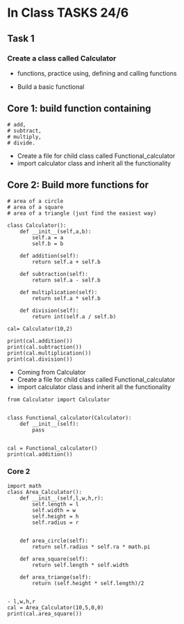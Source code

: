 # In Class TASKS 24/6

## Task 1

### Create a class called Calculator
- functions, practice using, defining and calling functions

- Build a basic functional
## Core 1: build function containing
    # add,
    # subtract,
    # multiply,
    # divide.

- Create a file for child class called Functional_calculator
- import calculator class and inherit all the functionality

## Core 2: Build more functions for
    # area of a circle
    # area of a square
    # area of a triangle (just find the easiest way)
```
class Calculator():
    def __init__(self,a,b):
        self.a = a
        self.b = b

    def addition(self):
        return self.a + self.b

    def subtraction(self):
        return self.a - self.b

    def multiplication(self):
        return self.a * self.b

    def division(self):
        return int(self.a / self.b)

cal= Calculator(10,2)

print(cal.addition())
print(cal.subtraction())
print(cal.multiplication())
print(cal.division())
```

- Coming from Calculator
- Create a file for child class called Functional_calculator
- import calculator class and inherit all the functionality
```
from Calculator import Calculator


class Functional_calculator(Calculator):
    def __init__(self):
        pass


cal = Functional_calculator()
print(cal.addition())
```

 ### Core 2
```
import math
class Area_Calculator():
    def __init__(self,l,w,h,r):
        self.length = l
        self.width = w
        self.height = h
        self.radius = r


    def area_circle(self):
        return self.radius * self.ra * math.pi

    def area_square(self):
        return self.length * self.width

    def area_triange(self):
        return (self.height * self.length)/2


- l,w,h,r
cal = Area_Calculator(10,5,0,0) 
print(cal.area_square())
```